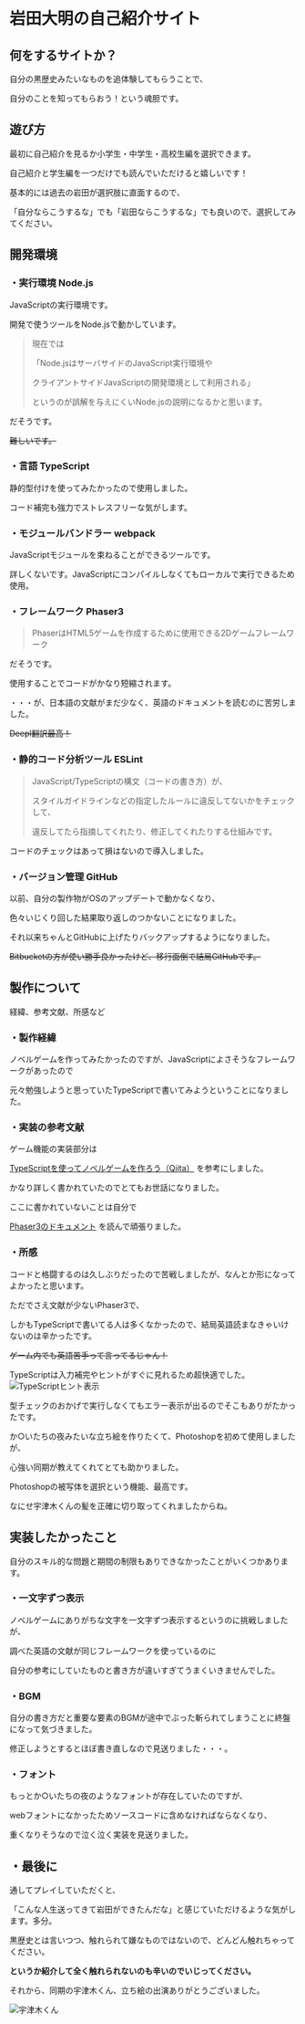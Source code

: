 # 岩田大明の自己紹介サイト

## 何をするサイトか？
自分の黒歴史みたいなものを追体験してもらうことで、

自分のことを知ってもらおう！という魂胆です。

## 遊び方
最初に自己紹介を見るか小学生・中学生・高校生編を選択できます。

自己紹介と学生編を一つだけでも読んでいただけると嬉しいです！

基本的には過去の岩田が選択肢に直面するので、

「自分ならこうするな」でも「岩田ならこうするな」でも良いので、選択してみてください。

## 開発環境
### ・実行環境 Node.js
JavaScriptの実行環境です。

開発で使うツールをNode.jsで動かしています。

>現在では
>
>「Node.jsはサーバサイドのJavaScript実行環境や
>
>クライアントサイドJavaScriptの開発環境として利用される」
>
>というのが誤解を与えにくいNode.jsの説明になるかと思います。

だそうです。

~~難しいです。~~
### ・言語 TypeScript
静的型付けを使ってみたかったので使用しました。

コード補完も強力でストレスフリーな気がします。
### ・モジュールバンドラー webpack
JavaScriptモジュールを束ねることができるツールです。

詳しくないです。JavaScriptにコンパイルしなくてもローカルで実行できるため使用。
### ・フレームワーク Phaser3
>PhaserはHTML5ゲームを作成するために使用できる2Dゲームフレームワーク

だそうです。

使用することでコードがかなり短縮されます。

・・・が、日本語の文献がまだ少なく、英語のドキュメントを読むのに苦労しました。

~~Deepl翻訳最高！~~
### ・静的コード分析ツール ESLint
>JavaScript/TypeScriptの構文（コードの書き方）が、
>
>スタイルガイドラインなどの指定したルールに違反してないかをチェックして、
>
>違反してたら指摘してくれたり、修正してくれたりする仕組みです。

コードのチェックはあって損はないので導入しました。
### ・バージョン管理 GitHub
以前、自分の製作物がOSのアップデートで動かなくなり、

色々いじくり回した結果取り返しのつかないことになりました。

それ以来ちゃんとGitHubに上げたりバックアップするようになりました。

~~Bitbucketの方が使い勝手良かったけど、移行面倒で結局GitHubです。~~

## 製作について
経緯、参考文献、所感など

### ・製作経緯
ノベルゲームを作ってみたかったのですが、JavaScriptによさそうなフレームワークがあったので

元々勉強しようと思っていたTypeScriptで書いてみようということになりました。

### ・実装の参考文献
ゲーム機能の実装部分は

[TypeScriptを使ってノベルゲームを作ろう（Qiita）](https://qiita.com/non_cal/items/622108030aa2e516260c)
を参考にしました。

かなり詳しく書かれていたのでとてもお世話になりました。

ここに書かれていないことは自分で

[Phaser3のドキュメント](https://photonstorm.github.io/phaser3-docs/index.html)
を読んで頑張りました。

### ・所感
コードと格闘するのは久しぶりだったので苦戦しましたが、なんとか形になってよかったと思います。

ただでさえ文献が少ないPhaser3で、

しかもTypeScriptで書いてる人は多くなかったので、結局英語読まなきゃいけないのは辛かったです。

~~ゲーム内でも英語苦手って言ってるじゃん！~~

TypeScriptは入力補完やヒントがすぐに見れるため超快適でした。
![TypeScriptヒント表示](https://pbs.twimg.com/media/FQwFyBxaUAEZmVO?format=jpg&name=large)

型チェックのおかげで実行しなくてもエラー表示が出るのでそこもありがたかったです。

か○いたちの夜みたいな立ち絵を作りたくて、Photoshopを初めて使用しましたが、

心強い同期が教えてくれてとても助かりました。

Photoshopの被写体を選択という機能、最高です。

なにせ宇津木くんの髪を正確に切り取ってくれましたからね。

## 実装したかったこと
自分のスキル的な問題と期間の制限もありできなかったことがいくつかあります。

### ・一文字ずつ表示
ノベルゲームにありがちな文字を一文字ずつ表示するというのに挑戦しましたが、

調べた英語の文献が同じフレームワークを使っているのに

自分の参考にしていたものと書き方が違いすぎてうまくいきませんでした。

### ・BGM
自分の書き方だと重要な要素のBGMが途中でぶった斬られてしまうことに終盤になって気づきました。

修正しようとするとほぼ書き直しなので見送りました・・・。

### ・フォント
もっとか○いたちの夜のようなフォントが存在していたのですが、

webフォントになかったためソースコードに含めなければならなくなり、

重くなりそうなので泣く泣く実装を見送りました。

## ・最後に
通してプレイしていただくと、

「こんな人生送ってきて岩田ができたんだな」と感じていただけるような気がします。多分。

黒歴史とは言いつつ、触れられて嫌なものではないので、どんどん触れちゃってください。

**というか紹介して全く触れられないのも辛いのでいじってください。**

それから、同期の宇津木くん、立ち絵の出演ありがとうございました。

![宇津木くん](https://pbs.twimg.com/media/FQsBRVsagAA2ovf?format=png&name=900x900)
